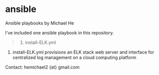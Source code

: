 # ansible
Ansible playbooks
by Michael He

I've included one ansible playbook in this repository.

>1. install-ELK.yml

1. install-ELK.yml provisions an ELK stack web server and interface for centralized log management on a cloud computing platform

Contact: hemichael2 {at} gmail.com
